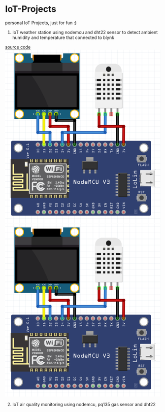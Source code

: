 # IoT-Projects
personal IoT Projects, just for fun :)

1. IoT weather station using nodemcu and dht22 sensor to detect ambient humidity and temperature that connected to blynk

[source code](dht22.ino)
![wiring-image](wiring_dht22.png)
![project-image](wiring_dht22.png)

2. IoT air quality monitoring using nodemcu, pq135 gas sensor and dht22 
